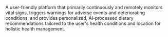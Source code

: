 A user-friendly platform that primarily continuously and remotely monitors vital signs, triggers warnings for adverse events and deteriorating conditions, 
and provides personalized, AI-processed dietary recommendations tailored to the user's health conditions and location for holistic health management.
